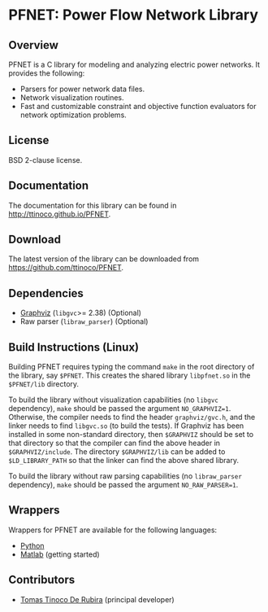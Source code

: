 # PFNET: Power Flow Network Library #

## Overview ##

PFNET is a C library for modeling and analyzing electric power networks. It provides the following:

* Parsers for power network data files.
* Network visualization routines.
* Fast and customizable constraint and objective function evaluators for network optimization problems.

## License ##

BSD 2-clause license.

## Documentation ##

The documentation for this library can be found in http://ttinoco.github.io/PFNET.

## Download ##

The latest version of the library can be downloaded from https://github.com/ttinoco/PFNET.

## Dependencies ##

* [Graphviz](http://www.graphviz.org/) (``libgvc``>= 2.38) (Optional)
* Raw parser (``libraw_parser``) (Optional)

## Build Instructions (Linux) ##

Building PFNET requires typing the command ``make`` in the root directory of the library, say ``$PFNET``. This creates the shared library ``libpfnet.so`` in the ``$PFNET/lib`` directory.

To build the library without visualization capabilities (no ``libgvc`` dependency), ``make`` should be passed the argument ``NO_GRAPHVIZ=1``. Otherwise, the compiler needs to find the header ``graphviz/gvc.h``, and the linker needs to find ``libgvc.so`` (to build the tests). If Graphviz has been installed in some non-standard directory, then ``$GRAPHVIZ`` should be set to that directory so that the compiler can find the above header in ``$GRAPHVIZ/include``. The directory ``$GRAPHVIZ/lib`` can be added to ``$LD_LIBRARY_PATH`` so that the linker can find the above shared library.

To build the library without raw parsing capabilities (no ``libraw_parser`` dependency), ``make`` should be passed the argument ``NO_RAW_PARSER=1``.

## Wrappers ##

Wrappers for PFNET are available for the following languages:

* [Python](http://ttinoco.github.io/PFNET/python)
* [Matlab](http://ttinoco.github.io/PFNET/matlab) (getting started)

## Contributors ##

* [Tomas Tinoco De Rubira](http://n.ethz.ch/~tomast/) (principal developer)